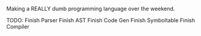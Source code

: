Making a REALLY dumb programming language over the weekend.

TODO:
Finish Parser
Finish AST
Finish Code Gen
Finish Symboltable
Finish Compiler